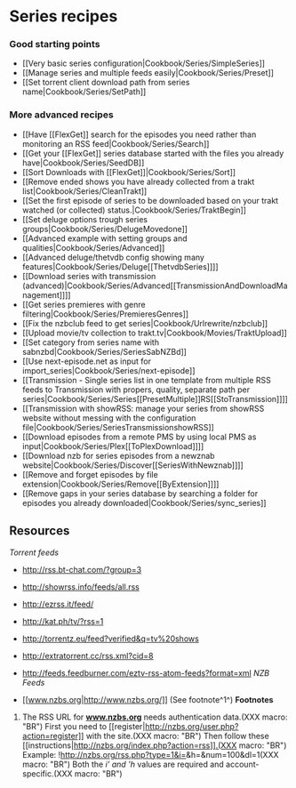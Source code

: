 # Series recipes

### Good starting points
* [[Very basic series configuration|Cookbook/Series/SimpleSeries]]
* [[Manage series and multiple feeds easily|Cookbook/Series/Preset]]
* [[Set torrent client download path from series name|Cookbook/Series/SetPath]]

### More advanced recipes
* [[Have [[FlexGet]] search for the episodes you need rather than monitoring an RSS feed|Cookbook/Series/Search]]
* [[Get your [[FlexGet]] series database started with the files you already have|Cookbook/Series/SeedDB]]
* [[Sort Downloads with [[FlexGet]]|Cookbook/Series/Sort]]
* [[Remove ended shows you have already collected from a trakt list|Cookbook/Series/CleanTrakt]]
* [[Set the first episode of series to be downloaded based on your trakt watched (or collected) status.|Cookbook/Series/TraktBegin]]
* [[Set deluge options trough series groups|Cookbook/Series/DelugeMovedone]]
* [[Advanced example with setting groups and qualities|Cookbook/Series/Advanced]]
* [[Advanced deluge/thetvdb config showing many features|Cookbook/Series/Deluge[[ThetvdbSeries]]]]
* [[Download series with transmission (advanced)|Cookbook/Series/Advanced[[TransmissionAndDownloadManagement]]]]
* [[Get series premieres with genre filtering|Cookbook/Series/PremieresGenres]]
* [[Fix the nzbclub feed to get series|Cookbook/Urlrewrite/nzbclub]]
* [[Upload movie/tv collection to trakt.tv|Cookbook/Movies/TraktUpload]]
* [[Set category from series name with sabnzbd|Cookbook/Series/SeriesSabNZBd]]
* [[Use next-episode.net as input for import_series|Cookbook/Series/next-episode]]
* [[Transmission - Single series list in one template from multiple RSS feeds to Transmission with propers, quality, separate path per series|Cookbook/Series/Series[[PresetMultiple]]RS[[StoTransmission]]]]
* [[Transmission with showRSS: manage your series from showRSS website without messing with the configuration file|Cookbook/Series/SeriesTransmissionshowRSS]]
* [[Download episodes from a remote PMS by using local PMS as input|Cookbook/Series/Plex[[ToPlexDownload]]]]
* [[Download nzb for series episodes from a newznab website|Cookbook/Series/Discover[[SeriesWithNewznab]]]]
* [[Remove and forget episodes by file extension|Cookbook/Series/Remove[[ByExtension]]]]
* [[Remove gaps in your series database by searching a folder for episodes you already downloaded|Cookbook/Series/sync_series]]
 
## Resources
*Torrent feeds*

* http://rss.bt-chat.com/?group=3
* http://showrss.info/feeds/all.rss
* http://ezrss.it/feed/
* http://kat.ph/tv/?rss=1
* http://torrentz.eu/feed?verified&q=tv%20shows
* http://extratorrent.cc/rss.xml?cid=8
* http://feeds.feedburner.com/eztv-rss-atom-feeds?format=xml
*NZB Feeds*

* [[www.nzbs.org|http://www.nzbs.org/]] (See footnote^1^)
**Footnotes**

1. The RSS URL for **www.nzbs.org** needs authentication data.(XXX macro: "BR")
 First you need to [[register|http://nzbs.org/user.php?action=register]] with the site.(XXX macro: "BR")
 Then follow these [[instructions|http://nzbs.org/index.php?action=rss]].(XXX macro: "BR")
 Example: !http://nzbs.org/rss.php?type=1&i=<uid>&h=<hash>&num=100&dl=1(XXX macro: "BR")
 Both the **i*' and '*h** values are required and account-specific.(XXX macro: "BR") 
